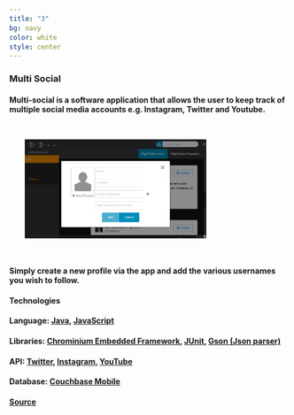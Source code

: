 ```yaml
---
title: "3"
bg: navy
color: white
style: center
---
```

### **Multi Social**


#### Multi-social is a software application that allows the user to keep track of multiple social media accounts e.g. Instagram, Twitter and Youtube.

<div>
<a href="screens/multisocial-1.png">
<img src="screens/multisocial-1.png" style="margin:2em; width:65%; height:65%" />
</a>
</div>

#### Simply create a new profile via the app and add the various usernames you wish to follow.    


#### **Technologies**    

#### **Language**: [Java](https://www.oracle.com/java/index.html), [JavaScript](https://www.javascript.com)

#### **Libraries**: [Chrominium Embedded Framework](https://en.wikipedia.org/wiki/Chromium_Embedded_Framework), [JUnit](http://junit.org/junit4/), [Gson (Json parser)](https://github.com/google/gson)

#### **API**: [Twitter](https://dev.twitter.com/docs), [Instagram](https://www.instagram.com/developer/), [YouTube](https://developers.google.com/youtube/documentation/)

#### **Database**: [Couchbase Mobile](http://www.couchbase.com)

#### [Source](https://github.com/MisterTerrific/multi-social)   
